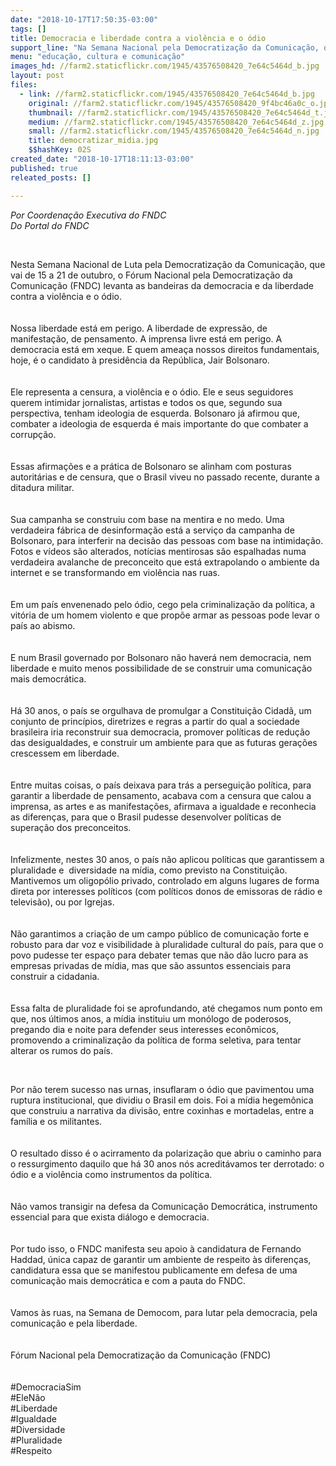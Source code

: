 ```yaml
---
date: "2018-10-17T17:50:35-03:00"
tags: []
title: Democracia e liberdade contra a violência e o ódio
support_line: "Na Semana Nacional pela Democratização da Comunicação, o FNDC denuncia a escalada autoritária que assola o Brasil"
menu: "educação, cultura e comunicação"
images_hd: //farm2.staticflickr.com/1945/43576508420_7e64c5464d_b.jpg
layout: post
files:
  - link: //farm2.staticflickr.com/1945/43576508420_7e64c5464d_b.jpg
    original: //farm2.staticflickr.com/1945/43576508420_9f4bc46a0c_o.jpg
    thumbnail: //farm2.staticflickr.com/1945/43576508420_7e64c5464d_t.jpg
    medium: //farm2.staticflickr.com/1945/43576508420_7e64c5464d_z.jpg
    small: //farm2.staticflickr.com/1945/43576508420_7e64c5464d_n.jpg
    title: democratizar_midia.jpg
    $$hashKey: 02S
created_date: "2018-10-17T18:11:13-03:00"
published: true
releated_posts: []

---
```

<p><em>Por Coordena&ccedil;&atilde;o Executiva do FNDC<br />
Do Portal do FNDC</em></p>

<p>&nbsp;</p>

<p>Nesta Semana Nacional de Luta pela Democratiza&ccedil;&atilde;o da Comunica&ccedil;&atilde;o, que vai de 15 a 21 de outubro, o F&oacute;rum Nacional pela Democratiza&ccedil;&atilde;o da Comunica&ccedil;&atilde;o (FNDC)&nbsp;levanta as bandeiras da democracia e da liberdade contra a viol&ecirc;ncia e o &oacute;dio.&nbsp;<br />
&nbsp;<br />
<br />
Nossa liberdade est&aacute; em perigo. A liberdade de express&atilde;o, de manifesta&ccedil;&atilde;o, de pensamento. A imprensa livre est&aacute; em perigo. A democracia est&aacute; em xeque. E quem amea&ccedil;a nossos direitos fundamentais, hoje, &eacute; o candidato &agrave; presid&ecirc;ncia da Rep&uacute;blica, Jair Bolsonaro.&nbsp;<br />
&nbsp;<br />
<br />
Ele representa a censura, a viol&ecirc;ncia e o &oacute;dio. Ele e seus seguidores querem intimidar jornalistas, artistas e todos os que, segundo sua perspectiva, tenham ideologia de esquerda. Bolsonaro j&aacute; afirmou que, combater a ideologia de esquerda &eacute; mais importante do que combater a corrup&ccedil;&atilde;o.&nbsp;<br />
&nbsp;<br />
<br />
Essas afirma&ccedil;&otilde;es e a pr&aacute;tica de Bolsonaro se alinham com posturas autorit&aacute;rias e de censura, que o Brasil viveu no passado recente, durante a ditadura militar.<br />
&nbsp;<br />
<br />
Sua campanha se construiu com base na mentira e no medo. Uma verdadeira f&aacute;brica de desinforma&ccedil;&atilde;o est&aacute; a servi&ccedil;o da campanha de Bolsonaro, para interferir na decis&atilde;o das pessoas com base na intimida&ccedil;&atilde;o. Fotos e v&iacute;deos s&atilde;o alterados, not&iacute;cias mentirosas s&atilde;o espalhadas numa verdadeira avalanche de preconceito que est&aacute; extrapolando o ambiente da internet e se transformando em viol&ecirc;ncia nas ruas.&nbsp;<br />
&nbsp;<br />
<br />
Em um pa&iacute;s envenenado pelo &oacute;dio, cego pela criminaliza&ccedil;&atilde;o da pol&iacute;tica, a vit&oacute;ria de um homem violento e que prop&otilde;e armar as pessoas pode levar o pa&iacute;s ao abismo.<br />
&nbsp;<br />
<br />
E num Brasil governado por Bolsonaro n&atilde;o haver&aacute; nem democracia, nem liberdade e muito menos possibilidade de se construir uma comunica&ccedil;&atilde;o mais democr&aacute;tica.<br />
&nbsp;<br />
<br />
H&aacute; 30 anos, o pa&iacute;s se orgulhava de promulgar a Constitui&ccedil;&atilde;o Cidad&atilde;, um conjunto de princ&iacute;pios, diretrizes e regras a partir do qual a sociedade brasileira iria reconstruir sua democracia, promover pol&iacute;ticas de redu&ccedil;&atilde;o das desigualdades, e construir um ambiente para que as futuras gera&ccedil;&otilde;es crescessem em liberdade.<br />
&nbsp;<br />
<br />
Entre muitas coisas, o pa&iacute;s deixava para tr&aacute;s a persegui&ccedil;&atilde;o pol&iacute;tica, para garantir a liberdade de pensamento, acabava com a censura que calou a imprensa, as artes e as manifesta&ccedil;&otilde;es, afirmava a igualdade e reconhecia as diferen&ccedil;as, para que o Brasil pudesse desenvolver pol&iacute;ticas de supera&ccedil;&atilde;o dos preconceitos.<br />
&nbsp;<br />
<br />
Infelizmente, nestes 30 anos, o pa&iacute;s n&atilde;o aplicou pol&iacute;ticas que garantissem a pluralidade e&nbsp; diversidade na m&iacute;dia, como previsto na Constitui&ccedil;&atilde;o. Mantivemos um oligop&oacute;lio privado, controlado em alguns lugares de forma direta por interesses pol&iacute;ticos (com pol&iacute;ticos donos de emissoras de r&aacute;dio e televis&atilde;o), ou por Igrejas.&nbsp;<br />
&nbsp;<br />
<br />
N&atilde;o garantimos a cria&ccedil;&atilde;o de um campo p&uacute;blico de comunica&ccedil;&atilde;o forte e robusto para dar voz e visibilidade &agrave; pluralidade cultural do pa&iacute;s, para que o povo pudesse ter espa&ccedil;o para debater temas que n&atilde;o d&atilde;o lucro para as empresas privadas de m&iacute;dia, mas que s&atilde;o assuntos essenciais para construir a cidadania.<br />
&nbsp;<br />
<br />
Essa falta de pluralidade foi se aprofundando, at&eacute; chegamos num ponto em que, nos &uacute;ltimos anos, a m&iacute;dia instituiu um mon&oacute;logo de poderosos, pregando dia e noite para defender seus interesses econ&ocirc;micos, promovendo a criminaliza&ccedil;&atilde;o da pol&iacute;tica de forma seletiva, para tentar alterar os rumos do pa&iacute;s.</p>

<p>&nbsp;</p>

<p>Por n&atilde;o terem sucesso nas urnas, insuflaram o &oacute;dio que pavimentou uma ruptura institucional, que dividiu o Brasil em dois. Foi a m&iacute;dia hegem&ocirc;nica que construiu a narrativa da divis&atilde;o, entre coxinhas e mortadelas, entre a fam&iacute;lia e os militantes.<br />
&nbsp;<br />
<br />
O resultado disso &eacute; o acirramento da polariza&ccedil;&atilde;o que abriu o caminho para o ressurgimento daquilo que h&aacute; 30 anos n&oacute;s acredit&aacute;vamos ter derrotado: o &oacute;dio e a viol&ecirc;ncia como instrumentos da pol&iacute;tica.&nbsp;<br />
<br />
&nbsp;<br />
N&atilde;o vamos transigir na defesa da Comunica&ccedil;&atilde;o Democr&aacute;tica, instrumento essencial para que exista di&aacute;logo e democracia.&nbsp;<br />
<br />
&nbsp;<br />
Por tudo isso, o FNDC manifesta seu apoio &agrave; candidatura de Fernando Haddad, &uacute;nica capaz de garantir um ambiente de respeito &agrave;s diferen&ccedil;as, candidatura essa que se manifestou publicamente em defesa de uma comunica&ccedil;&atilde;o mais democr&aacute;tica e com a pauta do FNDC.<br />
<br />
&nbsp;<br />
Vamos &agrave;s ruas, na Semana de Democom, para lutar pela democracia, pela comunica&ccedil;&atilde;o e pela liberdade.<br />
<br />
&nbsp;<br />
F&oacute;rum Nacional pela Democratiza&ccedil;&atilde;o da Comunica&ccedil;&atilde;o (FNDC)<br />
&nbsp;<br />
<br />
#DemocraciaSim<br />
#EleN&atilde;o<br />
#Liberdade<br />
#Igualdade<br />
#Diversidade<br />
#Pluralidade<br />
#Respeito</p>
